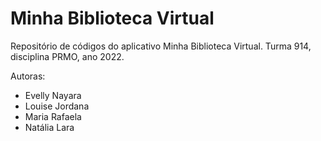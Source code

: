 # Minha Biblioteca Virtual

Repositório de códigos do aplicativo Minha Biblioteca Virtual. Turma 914, disciplina PRMO, ano 2022.

Autoras:

* Evelly Nayara
* Louise Jordana
* Maria Rafaela
* Natália Lara
